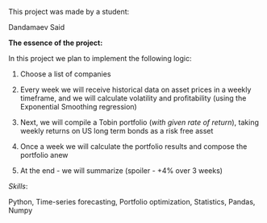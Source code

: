 This project was made by a student:

Dandamaev Said


**The essence of the project:**

In this project we plan to implement the following logic:

1. Choose a list of companies

2. Every week we will receive historical data on asset prices in a weekly timeframe, and we will calculate volatility and profitability (using the Exponential Smoothing regression)

3. Next, we will compile a Tobin portfolio (*with given rate of return*), taking weekly returns on US long term bonds as a risk free asset

4. Once a week we will calculate the portfolio results and compose the portfolio anew

5. At the end - we will summarize (spoiler - +4% over 3 weeks)


*Skills*:

Python, Time-series forecasting, Portfolio optimization, Statistics, Pandas, Numpy
